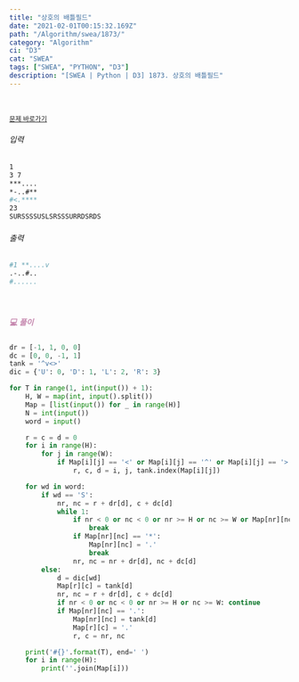```yaml
---
title: "상호의 배틀필드"
date: "2021-02-01T00:15:32.169Z"
path: "/Algorithm/swea/1873/"
category: "Algorithm"
ci: "D3"
cat: "SWEA"
tags: ["SWEA", "PYTHON", "D3"]
description: "[SWEA | Python | D3] 1873. 상호의 배틀필드"
---
```


<br />

<a href="https://swexpertacademy.com/main/code/problem/problemDetail.do?problemLevel=3&contestProbId=AV5LyE7KD2ADFAXc&categoryId=AV5LyE7KD2ADFAXc&categoryType=CODE&problemTitle=&orderBy=FIRST_REG_DATETIME&selectCodeLang=PYTHON&select-1=3&pageSize=10&pageIndex=7"><small>문제 바로가기</small></a>

###### 입력

```sh
1
3 7
***....
*-..#**
#<.****
23
SURSSSSUSLSRSSSURRDSRDS
```

###### 출력

```sh
#1 **....v
.-..#..
#......
```

<br />

##### <h5 style="color:#C587AE;">💻 풀이</h5>

```python
dr = [-1, 1, 0, 0]
dc = [0, 0, -1, 1]
tank = '^v<>'
dic = {'U': 0, 'D': 1, 'L': 2, 'R': 3}

for T in range(1, int(input()) + 1):
    H, W = map(int, input().split())
    Map = [list(input()) for _ in range(H)]
    N = int(input())
    word = input()

    r = c = d = 0
    for i in range(H):
        for j in range(W):
            if Map[i][j] == '<' or Map[i][j] == '^' or Map[i][j] == '>' or Map[i][j] == 'v':
                r, c, d = i, j, tank.index(Map[i][j])

    for wd in word:
        if wd == 'S':
            nr, nc = r + dr[d], c + dc[d]
            while 1:
                if nr < 0 or nc < 0 or nr >= H or nc >= W or Map[nr][nc] == '#':
                    break
                if Map[nr][nc] == '*':
                    Map[nr][nc] = '.'
                    break
                nr, nc = nr + dr[d], nc + dc[d]
        else:
            d = dic[wd]
            Map[r][c] = tank[d]
            nr, nc = r + dr[d], c + dc[d]
            if nr < 0 or nc < 0 or nr >= H or nc >= W: continue
            if Map[nr][nc] == '.':
                Map[nr][nc] = tank[d]
                Map[r][c] = '.'
                r, c = nr, nc

    print('#{}'.format(T), end=' ')
    for i in range(H):
        print(''.join(Map[i]))
```

